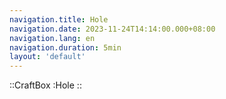 ```yaml
---
navigation.title: Hole
navigation.date: 2023-11-24T14:14:00.000+08:00
navigation.lang: en
navigation.duration: 5min
layout: 'default'
---
```


::CraftBox
:Hole
::
